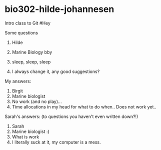# bio302-hilde-johannesen
Intro class to Git 
#Hey


Some questions
 1. Hilde
 
 2. Marine Biology bby
 
 3. sleep, sleep, sleep
 
 4. I always change it, any good suggestions?
 
 My answers: 
 
1. Birgit 
2. Marine biologist
3. No work (and no play)... 
4. Time allocations in my head for what to do when.. Does not work yet.. 

Sarah's answers:
(to questions you haven't even written down?!)
1. Sarah
2. Marine biologist :)
3. What is work
4. I literally suck at it, my computer is a mess.
